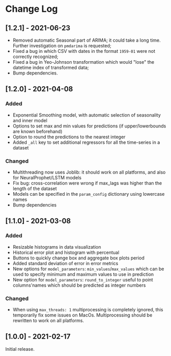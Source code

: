 # Change Log

## [1.2.1] - 2021-06-23
- Removed automatic Seasonal part of ARIMA; it could take a long time. Further investigation on `pmdarima` is requested;
- Fixed a bug in which CSV with dates in the format `1959-01` were not correctly recognized;
- Fixed a bug in Yeo-Johnson transformation which would "lose" the datetime index of transformed data;
- Bump dependencies.

## [1.2.0] - 2021-04-08

### Added
- Exponential Smoothing model, with automatic selection of seasonality and inner model
- Options to set max and min values for predictions (if upper/lowerbounds are known beforehand)
- Option to round the predictions to the nearest integer
- Added `_all` key to set additional regressors for all the time-series in a dataset

### Changed
- Multithreading now uses Joblib: it should work on all platforms, and also for NeuralProphet/LSTM models
- Fix bug: cross-correlation were wrong if max_lags was higher than the length of the dataset
- Models can be specified in the `param_config` dictionary using lowercase names
- Bump dependencies

## [1.1.0] - 2021-03-08

### Added

- Resizable histograms in data visualization
- Historical error plot and histogram with percentual 
- Buttons to quickly change box and aggregate box plots period
- Added standard deviation of error in error metrics
- New options for `model_parameters`: `min_values`/`max_values` which can be used to specify minimum and maximum
values to use in prediction
- New option for `model_parameters`: `round_to_integer` useful to point columns'names which should be predicted
as integer numbers

### Changed

- When using `max_threads: 1` multiprocessing is completely ignored, this temporarily fix some issues on MacOs. 
Multiprocessing should be rewritten to work on all platforms.

## [1.0.0] - 2021-02-17

Initial release.